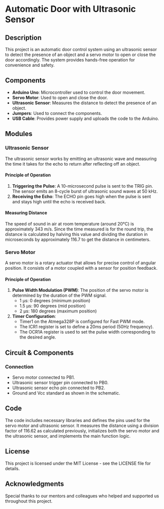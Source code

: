 # Automatic Door with Ultrasonic Sensor

## Description
This project is an automatic door control system using an ultrasonic sensor to detect the presence of an object and a servo motor to open or close the door accordingly. The system provides hands-free operation for convenience and safety.

## Components
- **Arduino Uno**: Microcontroller used to control the door movement.
- **Servo Motor**: Used to open and close the door.
- **Ultrasonic Sensor**: Measures the distance to detect the presence of an object.
- **Jumpers**: Used to connect the components.
- **USB Cable**: Provides power supply and uploads the code to the Arduino.

## Modules

### Ultrasonic Sensor
The ultrasonic sensor works by emitting an ultrasonic wave and measuring the time it takes for the echo to return after reflecting off an object.

#### Principle of Operation
1. **Triggering the Pulse**: A 10-microsecond pulse is sent to the TRIG pin. The sensor emits an 8-cycle burst of ultrasonic sound waves at 50 kHz.
2. **Receiving the Echo**: The ECHO pin goes high when the pulse is sent and stays high until the echo is received back.

#### Measuring Distance
The speed of sound in air at room temperature (around 20°C) is approximately 343 m/s. Since the time measured is for the round trip, the distance is calculated by halving this value and dividing the duration in microseconds by approximately 116.7 to get the distance in centimeters.

### Servo Motor
A servo motor is a rotary actuator that allows for precise control of angular position. It consists of a motor coupled with a sensor for position feedback.

#### Principle of Operation
1. **Pulse Width Modulation (PWM)**: The position of the servo motor is determined by the duration of the PWM signal.
   - 1 μs: 0 degrees (minimum position)
   - 1.5 μs: 90 degrees (mid position)
   - 2 μs: 180 degrees (maximum position)
2. **Timer Configuration**: 
   - Timer1 on the Atmega328P is configured for Fast PWM mode.
   - The ICR1 register is set to define a 20ms period (50Hz frequency).
   - The OCR1A register is used to set the pulse width corresponding to the desired angle.

## Circuit & Components
### Connection
- Servo motor connected to PB1.
- Ultrasonic sensor trigger pin connected to PB0.
- Ultrasonic sensor echo pin connected to PB2.
- Ground and Vcc standard as shown in the schematic.

## Code
The code includes necessary libraries and defines the pins used for the servo motor and ultrasonic sensor. It measures the distance using a division factor of 116.62 as calculated previously, initializes both the servo motor and the ultrasonic sensor, and implements the main function logic.

## License
This project is licensed under the MIT License - see the LICENSE file for details.

## Acknowledgments
Special thanks to our mentors and colleagues who helped and supported us throughout this project.

